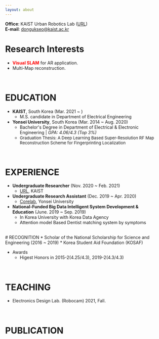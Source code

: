 ```yaml
---
layout: about
---
```


**Office**: KAIST Urban Robotics Lab ([URL](http://urobot.kaist.ac.kr/))  
**E-mail**: dongukseo@kaist.ac.kr

# Research Interests
* <span style="color:red">**Visual SLAM**</span> for AR application.
* Multi-Map reconstruction.

<br/>

# EDUCATION
* **KAIST**, South Korea (Mar. 2021 ~ )
  * M.S. candidate in Department of Electrical Engineering 
* **Yonsei University**, South Korea (Mar. 2014 ~ Aug. 2020)
  * Bachelor's Degree in Department of Electrical & Electronic Engineering \| *GPA: 4.06/4.3 (Top 3%)*
  * <span style="font-size:10pt">Graduation Thesis: A Deep Learning Based Super-Resolution RF Map Reconstruction Scheme for Fingerprinting Localization</span>

<br/>

# EXPERIENCE
* **Undergraduate Researcher** (Nov. 2020 ~ Feb. 2021)
  * [URL](http://urobot.kaist.ac.kr/), KAIST
* **Undergraduate Research Assistant** (Dec. 2019 ~ Apr. 2020)
  * [Corelab](http://corelab.or.kr/), Yonsei University
* **National-Funded Big Data Intelligent System Development & Education** (June. 2019 ~ Sep. 2019)
  * In Korea University with Korea Data Agency
  * Attention model Based Dentist matching system by symptoms

<br/>
# RECOGNITION
* Scholar of the National Scholarship for Science and Engineering (2016 ~ 2019)
  * Korea Student Aid Foundation (KOSAF)

* Awards
  * Higest Honors in 2015-2(4.25/4.3), 2019-2(4.3/4.3)

<br/>

# TEACHING
* Electronics Design Lab. (Robocam) 2021, Fall.

<br/>

# PUBLICATION



<br/>



